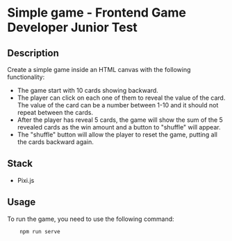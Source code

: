 # Simple game - Frontend Game Developer Junior Test

## Description

Create a simple game inside an HTML canvas with the following functionality:

- The game start with 10 cards showing backward.
- The player can click on each one of them to reveal the value of the card. The
  value of the card can be a number between 1-10 and it should not repeat
  between the cards.
- After the player has reveal 5 cards, the game will show the sum of the 5
  revealed cards as the win amount and a button to "shuffle" will appear.
- The "shuffle" button will allow the player to reset the game, putting all the
  cards backward again.

## Stack

- Pixi.js

## Usage

To run the game, you need to use the following command:

```
    npm run serve
```
